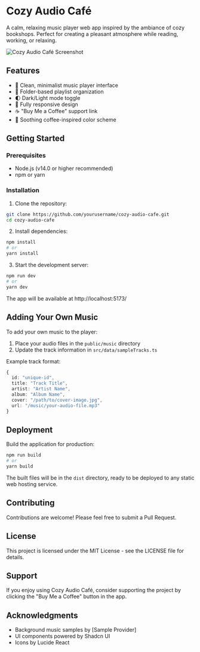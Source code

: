
# Cozy Audio Café

A calm, relaxing music player web app inspired by the ambiance of cozy bookshops. Perfect for creating a pleasant atmosphere while reading, working, or relaxing.

![Cozy Audio Café Screenshot](https://images.unsplash.com/photo-1514525253161-7a46d19cd819?w=400)

## Features

- 🎵 Clean, minimalist music player interface
- 📁 Folder-based playlist organization
- 🌓 Dark/Light mode toggle
- 📱 Fully responsive design
- ☕ "Buy Me a Coffee" support link
- 🎨 Soothing coffee-inspired color scheme

## Getting Started

### Prerequisites

- Node.js (v14.0 or higher recommended)
- npm or yarn

### Installation

1. Clone the repository:
```bash
git clone https://github.com/yourusername/cozy-audio-cafe.git
cd cozy-audio-cafe
```

2. Install dependencies:
```bash
npm install
# or
yarn install
```

3. Start the development server:
```bash
npm run dev
# or
yarn dev
```

The app will be available at http://localhost:5173/

## Adding Your Own Music

To add your own music to the player:

1. Place your audio files in the `public/music` directory
2. Update the track information in `src/data/sampleTracks.ts`

Example track format:
```typescript
{
  id: "unique-id",
  title: "Track Title",
  artist: "Artist Name",
  album: "Album Name",
  cover: "/path/to/cover-image.jpg",
  url: "/music/your-audio-file.mp3"
}
```

## Deployment

Build the application for production:

```bash
npm run build
# or
yarn build
```

The built files will be in the `dist` directory, ready to be deployed to any static web hosting service.

## Contributing

Contributions are welcome! Please feel free to submit a Pull Request.

## License

This project is licensed under the MIT License - see the LICENSE file for details.

## Support

If you enjoy using Cozy Audio Café, consider supporting the project by clicking the "Buy Me a Coffee" button in the app.

## Acknowledgments

- Background music samples by [Sample Provider]
- UI components powered by Shadcn UI
- Icons by Lucide React
